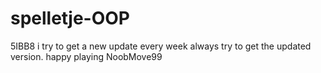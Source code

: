 # spelletje-OOP
5IBB8
i try to get a new update every week always try to get the updated version.
happy playing
NoobMove99
